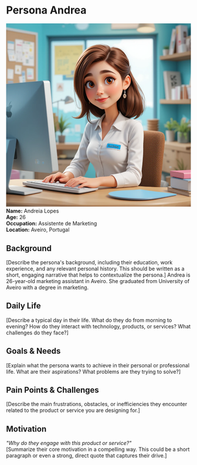 # Persona Andrea
![alt text](andrea.png)
**Name:** Andreia Lopes   
**Age:** 26  
**Occupation:** Assistente de Marketing  
**Location:** Aveiro, Portugal  

## Background  
[Describe the persona's background, including their education, work experience, and any relevant personal history. This should be written as a short, engaging narrative that helps to contextualize the persona.] 
Andrea is 26-year-old marketing assistant in Aveiro. She graduated from University of Aveiro with a degree in marketing.

## Daily Life  
[Describe a typical day in their life. What do they do from morning to evening? How do they interact with technology, products, or services? What challenges do they face?]  

## Goals & Needs  
[Explain what the persona wants to achieve in their personal or professional life. What are their aspirations? What problems are they trying to solve?]  

## Pain Points & Challenges  
[Describe the main frustrations, obstacles, or inefficiencies they encounter related to the product or service you are designing for.]  

## Motivation  
*"Why do they engage with this product or service?"*  
[Summarize their core motivation in a compelling way. This could be a short paragraph or even a strong, direct quote that captures their drive.]  
